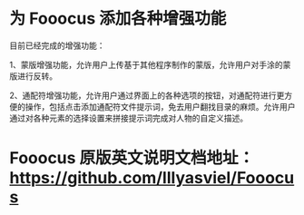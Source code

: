 # 为 Fooocus 添加各种增强功能

目前已经完成的增强功能：<br> 

1、蒙版增强功能，允许用户上传基于其他程序制作的蒙版，允许用户对手涂的蒙版进行反转。<br> 

2、通配符增强功能，允许用户通过界面上的各种选项的按钮，对通配符进行更方便的操作，包括点击添加通配符文件提示词，免去用户翻找目录的麻烦。允许用户通过对各种元素的选择设置来拼接提示词完成对人物的自定义描述。<br> 

# Fooocus 原版英文说明文档地址：https://github.com/lllyasviel/Fooocus<br> 
